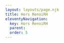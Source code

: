 ```yaml
---
layout: layouts/page.njk
title: Hors RenoiRH
eleventyNavigation:
  key: Hors RenoiRH
  parent:
  order: 5
---
```


